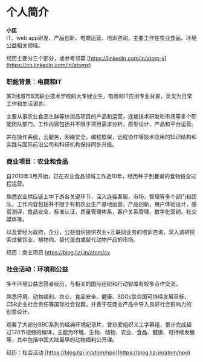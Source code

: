 # 个人简介

**小匡**  
 IT、web app研发、产品创新、电商运营、培训咨询，主要工作在农业食品、环境公益相关领域。  
  
经历主要分三个部分，或参考领英 [https://linkedin.com/in/atom-x](https://cn.linkedin.com/in/atomx)  
  


### **职能背景：电商和IT**

某3线城市8流职业技术学校的大专肄业生，电商和IT应用专业背景，英文为日常工作和生活语言。

主要从事农业食品生鲜等快消品项目的产品和运营，连接技术研发和市场等多个职能团队部门，工作内容包括并不限于项目需求分析，原型设计，产品和平台运营。

并在操作系统，云服务，网络安全，编程框架，远程协作等技术应用的知识结构和实践与国际前沿公司和科研机构保持同步升级。  
  


### **商业项目：农业和食品**

自2010年3月开始，已在农业食品领域工作近10年，经历种子到餐桌的食物链全过程运营。

熟悉农业供应链上中下游各关键环节，深入连接客服，市场，管理等多个部门和团队，工作内容包括并不限于有机农业生产基地运营，产品创新，用户体验设计，感官测评，食品安全，标准认证，质量管理体系，客户关系管理，数字化营销，社交媒体等。

以及曾经为政府，企业，公益组织提供农业+互联网业务的培训咨询，深入调研探索过餐饮业、植物肉、替代蛋白或替代动物产品的市场。  
  
经历：商业项目 [https://blog.lizi.in/atom/cv ](https://blog.lizi.in/atom/cv)  




### **社会活动：环境和公益**

多年环境公益志愿者经历，与相关的国际组织和行动智库有较多合作交流。

熟悉环境、动物福利、农业、食品安全、健康、SDGs联合国可持续发展目标、CSR企业社会责任等国际社会议题，并善于在商业产品中导入良好社会影响力的创意设计。

观看了大部分BBC系列的经典环境纪录片，曾热爱组织义工字幕组，累计完成超过120节视频的编译，主题为环境、生物、动物、农业、食品、健康、可持续发展等，其中包括中国大陆最早的动物福利公开课。  
  
 经历：社会活动 [https://blog.lizi.in/atom/npo](https://blog.lizi.in/atom/npo)  
  
  
  
  
  
  
  
  


